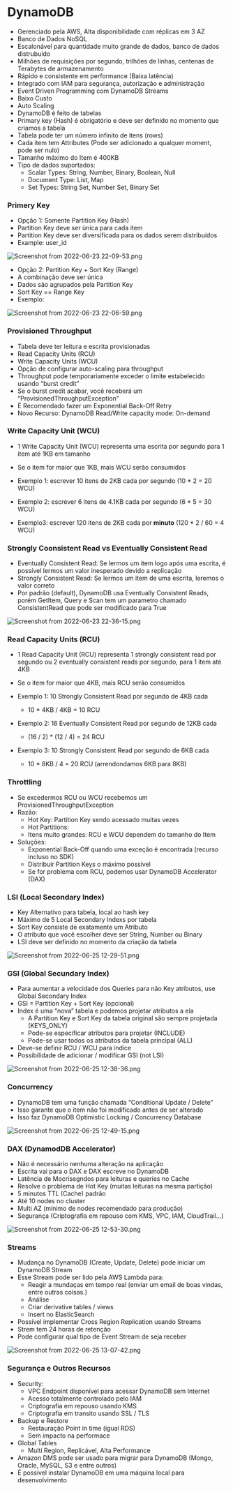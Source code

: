 # DynamoDB

- Gerenciado pela AWS, Alta disponibilidade com réplicas em 3 AZ
- Banco de Dados NoSQL
- Escalonável para quantidade muito grande de dados, banco de dados distrubuído
- Milhões de requisições por segundo, trilhões de linhas, centenas de Terabytes de armazenamento
- Rápido e consistente em performance (Baixa latência)
- Integrado com IAM para segurança, autorização e administração
- Event Driven Programming com DynamoDB Streams
- Baixo Custo
- Auto Scaling
- DynamoDB é feito de tabelas
- Primary key (Hash) é obrigatório e deve ser definido no momento que criamos a tabela
- Tabela pode ter um número infinito de itens (rows)
- Cada item tem Attributes (Pode ser adicionado a qualquer moment, pode ser nulo)
- Tamanho máximo do Item é 400KB
- Tipo de dados suportados:
    - Scalar Types: String, Number, Binary, Boolean, Null
    - Document Type: List, Map
    - Set Types: String Set, Number Set, Binary Set

### Primery Key

- Opção 1: Somente Partition Key (Hash)
- Partition Key deve ser única para cada item
- Partition Key deve ser diversificada para os dados serem distribuídos
- Example: user_id

![Screenshot from 2022-06-23 22-09-53.png](DynamoDB%20885c334db85c4dab897af8a9ebfa87e0/Screenshot_from_2022-06-23_22-09-53.png)

- Opção 2: Partition Key + Sort Key (Range)
- A combinação deve ser única
- Dados são agrupados pela Partition Key
- Sort Key == Range Key
- Exemplo:

![Screenshot from 2022-06-23 22-06-59.png](DynamoDB%20885c334db85c4dab897af8a9ebfa87e0/Screenshot_from_2022-06-23_22-06-59.png)

### Provisioned Throughput

- Tabela deve ter leitura e escrita provisionadas
- Read Capacity Units (RCU)
- Write Capacity Units (WCU)
- Opção de configurar auto-scaling para throughput
- Throughput pode temporariamente exceder o limite estabelecido usando “burst credit”
- Se o burst credit acabar, você receberá um “ProvisionedThroughputException”
- É Recomendado fazer um Exponential Back-Off Retry
- Novo Recurso: DynamoDB Read/Write capacity mode: On-demand

### Write Capacity Unit (WCU)

- 1 Write Capacity Unit (WCU) representa uma escrita por segundo para 1 item até 1KB em tamanho
- Se o item for maior que 1KB, mais WCU serão consumidos

- Exemplo 1: escrever 10 itens de 2KB cada por segundo (10 * 2 = 20 WCU)
- Exemplo 2: escrever 6 itens de 4.1KB cada por segundo (6 * 5 = 30 WCU)
- Exemplo3: escrever 120 itens de 2KB cada por **minuto** (120 * 2 / 60 = 4 WCU)

### Strongly Coonsistent Read vs Eventually Consistent Read

- Eventually Consistent Read: Se lermos um item logo após uma escrita, é possível lermos um valor inesperado devido a replicação
- Strongly Consistent Read: Se lermos um item de uma escrita, leremos o valor correto
- Por padrão (default), DynamoDB usa Eventually Consistent Reads, porém GetItem, Query e Scan tem um parametro chamado ConsistentRead que pode ser modificado para True

![Screenshot from 2022-06-23 22-36-15.png](DynamoDB%20885c334db85c4dab897af8a9ebfa87e0/Screenshot_from_2022-06-23_22-36-15.png)

### Read Capacity Units (RCU)

- 1 Read Capacity Unit (RCU) representa 1 strongly consistent read por segundo ou 2 eventually consistent reads por segundo, para 1 item até 4KB
- Se o item for maior que 4KB, mais RCU serão consumidos

- Exemplo 1: 10 Strongly Consistent Read por segundo de 4KB cada
    - 10 * 4KB / 4KB = 10 RCU
- Exemplo 2: 16 Eventually Consistent Read por segundo de 12KB cada
    - (16 / 2) * (12 / 4) = 24 RCU
- Exemplo 3: 10 Strongly Consistent Read por segundo de 6KB cada
    - 10 * 8KB / 4 = 20 RCU (arrendondamos 6KB para 8KB)

### Throttling

- Se excedermos RCU ou WCU recebemos um ProvisionedThroughputException
- Razão:
    - Hot Key: Partition Key sendo acessado muitas vezes
    - Hot Partitions:
    - Itens muito grandes: RCU e WCU dependem do tamanho do Item
- Soluções:
    - Exponential Back-Off quando uma exceção é encontrada (recurso incluso no SDK)
    - Distribuir Partition Keys o máximo possível
    - Se for problema com RCU, podemos usar DynamoDB Accelerator (DAX)

### LSI (Local Secondary Index)

- Key Alternativo para tabela, local ao hash key
- Máximo de 5 Local Secondary Indexs por tabela
- Sort Key consiste de exatamente um Atributo
- O atributo que você escolher deve ser String, Number ou Binary
- LSI deve ser definido no momento da criação da tabela

![Screenshot from 2022-06-25 12-29-51.png](DynamoDB%20885c334db85c4dab897af8a9ebfa87e0/Screenshot_from_2022-06-25_12-29-51.png)

### GSI (Global Secundary Index)

- Para aumentar a velocidade dos Queries para não Key atributos, use Global Secondary Index
- GSI = Partition Key + Sort Key (opcional)
- Index é uma “nova” tabela e podemos projetar atributos a ela
    - A Partition Key e Sort Key da tabela original são sempre projetada (KEYS_ONLY)
    - Pode-se especificar atributos para projetar (INCLUDE)
    - Pode-se usar todos os atributos da tabela principal (ALL)
- Deve-se definir RCU / WCU para índice
- Possibilidade de adicionar / modificar GSI (not LSI)

![Screenshot from 2022-06-25 12-38-36.png](DynamoDB%20885c334db85c4dab897af8a9ebfa87e0/Screenshot_from_2022-06-25_12-38-36.png)

### Concurrency

- DynamoDB tem uma função chamada “Conditional Update / Delete”
- Isso garante que o item não foi modificado antes de ser alterado
- Isso faz DynamoDB Optimistic Locking / Concurrency Database

![Screenshot from 2022-06-25 12-49-15.png](DynamoDB%20885c334db85c4dab897af8a9ebfa87e0/Screenshot_from_2022-06-25_12-49-15.png)

### DAX (DynamodDB Accelerator)

- Não é necessário nenhuma alteração na aplicação
- Escrita vai para o DAX e DAX escreve no DynamoDB
- Latência de Mocrisegndos para leituras e queries no Cache
- Resolve o problema de Hot Key (muitas leituras na mesma partição)
- 5 minutos TTL (Cache) padrão
- Até 10 nodes no cluster
- Multi AZ (mínimo de nodes recomendado para produção)
- Segurança (Criptografia em repouso com KMS, VPC, IAM, CloudTrail…)

![Screenshot from 2022-06-25 12-53-30.png](DynamoDB%20885c334db85c4dab897af8a9ebfa87e0/Screenshot_from_2022-06-25_12-53-30.png)

### Streams

- Mudança no DynamoDB (Create, Update, Delete) pode iniciar um DynamoDB Stream
- Esse Stream pode ser lido pela AWS Lambda para:
    - Reagir a mundaças em tempo real (enviar um email de boas vindas, entre outras coisas.)
    - Análise
    - Criar derivative tables / views
    - Insert no ElasticSearch
- Possível implementar Cross Region Replication usando Streams
- Strem tem 24 horas de retenção
- Pode configurar qual tipo de Event Stream de seja receber

![Screenshot from 2022-06-25 13-07-42.png](DynamoDB%20885c334db85c4dab897af8a9ebfa87e0/Screenshot_from_2022-06-25_13-07-42.png)

### Segurança e Outros Recursos

- Security:
    - VPC Endpoint disponível para acessar DynamoDB sem Internet
    - Acesso totalmente controlado pelo IAM
    - Criptografia em repouso usando KMS
    - Criptografia em transito usando SSL / TLS
- Backup e Restore
    - Restauração Point in time (igual RDS)
    - Sem impacto na performace
- Global Tables
    - Multi Region, Replicável, Alta Performance
- Amazon DMS pode ser usado para migrar para DynamoDB (Mongo, Oracle, MySQL, S3 e entre outros)
- É possível instalar DynamoDB em uma máquina local para desenvolvimento